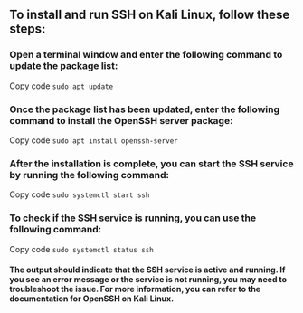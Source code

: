 ## To install and run SSH on Kali Linux, follow these steps:

### Open a terminal window and enter the following command to update the package list:
Copy code
`sudo apt update`
### Once the package list has been updated, enter the following command to install the OpenSSH server package:
Copy code
`sudo apt install openssh-server`
### After the installation is complete, you can start the SSH service by running the following command:
Copy code
`sudo systemctl start ssh`
### To check if the SSH service is running, you can use the following command:
Copy code
`sudo systemctl status ssh`
#### The output should indicate that the SSH service is active and running. If you see an error message or the service is not running, you may need to troubleshoot the issue. For more information, you can refer to the documentation for OpenSSH on Kali Linux.
